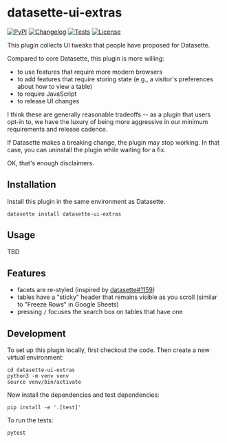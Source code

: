 # datasette-ui-extras

[![PyPI](https://img.shields.io/pypi/v/datasette-ui-extras.svg)](https://pypi.org/project/datasette-ui-extras/)
[![Changelog](https://img.shields.io/github/v/release/cldellow/datasette-ui-extras?include_prereleases&label=changelog)](https://github.com/cldellow/datasette-ui-extras/releases)
[![Tests](https://github.com/cldellow/datasette-ui-extras/workflows/Test/badge.svg)](https://github.com/cldellow/datasette-ui-extras/actions?query=workflow%3ATest)
[![License](https://img.shields.io/badge/license-Apache%202.0-blue.svg)](https://github.com/cldellow/datasette-ui-extras/blob/main/LICENSE)

This plugin collects UI tweaks that people have proposed for Datasette.

Compared to core Datasette, this plugin is more willing:

- to use features that require more modern browsers
- to add features that require storing state (e.g., a visitor's
  preferences about how to view a table)
- to require JavaScript
- to release UI changes

I think these are generally reasonable tradeoffs -- as a plugin that users opt-in
to, we have the luxury of being more aggressive in our minimum requirements
and release cadence.

If Datasette makes a breaking change, the plugin may stop working. In that case,
you can uninstall the plugin while waiting for a fix.

OK, that's enough disclaimers.

## Installation

Install this plugin in the same environment as Datasette.

    datasette install datasette-ui-extras

## Usage

TBD

## Features

- facets are re-styled (inspired by [datasette#1159](https://github.com/simonw/datasette/pull/1159))
- tables have a "sticky" header that remains visible as you scroll (similar to "Freeze Rows" in Google Sheets)
- pressing `/` focuses the search box on tables that have one

## Development

To set up this plugin locally, first checkout the code. Then create a new virtual environment:

    cd datasette-ui-extras
    python3 -m venv venv
    source venv/bin/activate

Now install the dependencies and test dependencies:

    pip install -e '.[test]'

To run the tests:

    pytest
